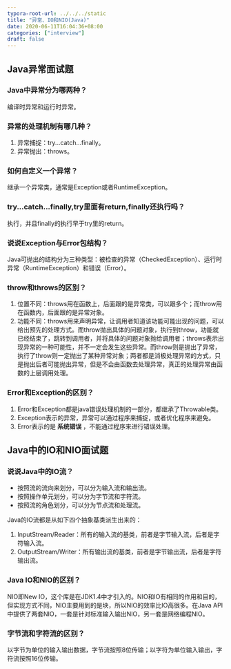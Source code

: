 ```yaml
---
typora-root-url: ../../../static
title: "异常、IO和NIO(Java)"
date: 2020-06-11T16:04:36+08:00
categories: ["interview"]
draft: false
---
```


## Java异常面试题
### Java中异常分为哪两种？
编译时异常和运行时异常。

### 异常的处理机制有哪几种？
1. 异常捕捉：try...catch...finally。
2. 异常抛出：throws。

### 如何自定义一个异常？
继承一个异常类，通常是Exception或者RuntimeException。

### try...catch...finally,try里面有return,finally还执行吗？
执行，并且finally的执行早于try里的return。

### 说说Exception与Error包结构？
Java可抛出的结构分为三种类型：被检查的异常（CheckedException）、运行时异常（RuntimeException）和错误（Error）。

### throw和throws的区别？
1. 位置不同：throws用在函数上，后面跟的是异常类，可以跟多个；而throw用在函数内，后面跟的是异常对象。
2. 功能不同：throws用来声明异常，让调用者知道该功能可能出现的问题，可以给出预先的处理方式。而throw抛出具体的问题对象，执行到throw，功能就已经结束了，跳转到调用者，并将具体的问题对象抛给调用者；throws表示出现异常的一种可能性，并不一定会发生这些异常。而throw则是抛出了异常，执行了throw则一定抛出了某种异常对象；两者都是消极处理异常的方式，只是抛出后者可能抛出异常，但是不会由函数去处理异常，真正的处理异常由函数的上层调用处理。

### Error和Exception的区别？
1. Error和Exception都是java错误处理机制的一部分，都继承了Throwable类。
2. Exception表示的异常，异常可以通过程序来捕捉，或者优化程序来避免。
3. Error表示的是 **系统错误** ，不能通过程序来进行错误处理。

## Java中的IO和NIO面试题
### 说说Java中的IO流？
- 按照流的流向来划分，可以分为输入流和输出流。
- 按照操作单元划分，可以分为字节流和字符流。
- 按照流的角色划分，可以分为节点流和处理流。

Java的IO流都是从如下四个抽象基类派生出来的：

1. InputStream/Reader：所有的输入流的基类，前者是字节输入流，后者是字符输入流。
2. OutputStream/Writer：所有输出流的基类，前者是字节输出流，后者是字符输出流。

### Java IO和NIO的区别？
NIO即New IO，这个库是在JDK1.4中才引入的。NIO和IO有相同的作用和目的，但实现方式不同，NIO主要用到的是块，所以NIO的效率比IO高很多。在Java API中提供了两套NIO，一套是针对标准输入输出NIO，另一套是网络编程NIO。

### 字节流和字符流的区别？
以字节为单位的输入输出数据，字节流按照8位传输；以字符为单位输入输出，字符流按照16位传输。